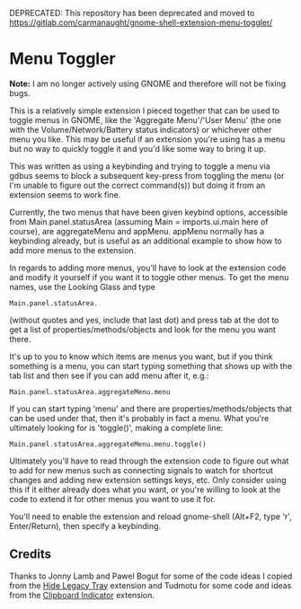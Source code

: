 DEPRECATED: This repository has been deprecated and moved to https://gitlab.com/carmanaught/gnome-shell-extension-menu-toggler/

# Menu Toggler
**Note:** I am no longer actively using GNOME and therefore will not be fixing bugs.

This is a relatively simple extension I pieced together that can be used to toggle menus in GNOME, like the 'Aggregate Menu'/'User Menu' (the one with the Volume/Network/Battery status indicators) or whichever other menu you like. This may be useful if an extension you're using has a menu but no way to quickly toggle it and you'd like some way to bring it up.

This was written as using a keybinding and trying to toggle a menu via gdbus seems to block a subsequent key-press from toggling the menu (or I'm unable to figure out the correct command(s)) but doing it from an extension seems to work fine.

Currently, the two menus that have been given keybind options, accessible from Main.panel.statusArea (assuming Main = imports.ui.main here of course), are aggregateMenu and appMenu. appMenu normally has a keybinding already, but is useful as an additional example to show how to add more menus to the extension.

In regards to adding more menus, you'll have to look at the extension code and modify it yourself if you want it to toggle other menus. To get the menu names, use the Looking Glass and type

```
Main.panel.statusArea.
```

(without quotes and yes, include that last dot) and press tab at the dot to get a list of properties/methods/objects and look for the menu you want there.

It's up to you to know which items are menus you want, but if you think something is a menu, you can start typing something that shows up with the tab list and then see if you can add menu after it, e.g.:

```
Main.panel.statusArea.aggregateMenu.menu
```

If you can start typing 'menu' and there are properties/methods/objects that can be used under that, then it's probably in fact a menu. What you're ultimately looking for is 'toggle()', making a complete line:

```
Main.panel.statusArea.aggregateMenu.menu.toggle()
```

Ultimately you'll have to read through the extension code to figure out what to add for new menus such as connecting signals to watch for shortcut changes and adding new extension settings keys, etc. Only consider using this if it either already does what you want, or you're willing to look at the code to extend it for other menus you want to use it for.

You'll need to enable the extension and reload gnome-shell (Alt+F2, type 'r', Enter/Return), then specify a keybinding.

## Credits

Thanks to Jonny Lamb and Pawel Bogut for some of the code ideas I copied from the [Hide Legacy Tray](https://github.com/jonnylamb/shell-hide-legacy-tray) extension and Tudmotu for some code and ideas from the [Clipboard Indicator](https://github.com/Tudmotu/gnome-shell-extension-clipboard-indicator) extension.
